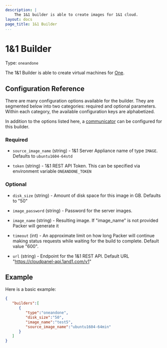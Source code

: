 ```yaml
---
description: |
    The 1&1 builder is able to create images for 1&1 cloud.
layout: docs
page_title: 1&1 Builder
...
```


# 1&1 Builder

Type: `oneandone`

The 1&1 Builder is able to create virtual machines for [One](https://www.1and1.com/).

## Configuration Reference

There are many configuration options available for the builder. They are
segmented below into two categories: required and optional parameters. Within
each category, the available configuration keys are alphabetized.

In addition to the options listed here, a
[communicator](/docs/templates/communicator.html) can be configured for this
builder.

### Required

-   `source_image_name` (string) - 1&1 Server Appliance name of type `IMAGE`. Defaults to `ubuntu1604-64std`

-   `token` (string) - 1&1 REST API Token. This can be specified via environment variable `ONEANDONE_TOKEN`

### Optional

-   `disk_size` (string) - Amount of disk space for this image in GB. Defaults to "50"

-   `image_password` (string) - Password for the server images.

-   `image_name` (string) - Resulting image. If "image_name" is not provided Packer will generate it

-   `timeout` (int) - An approximate limit on how long Packer will continue making status requests while waiting for the build to complete. Default value "600".

-   `url` (string) - Endpoint for the 1&1 REST API. Default URL "https://cloudpanel-api.1and1.com/v1"


## Example

Here is a basic example:

```json
{
   "builders":[
      {
         "type":"oneandone",
         "disk_size":"50",
         "image_name":"test5",
         "source_image_name":"ubuntu1604-64min"
      }
   ]
}
```